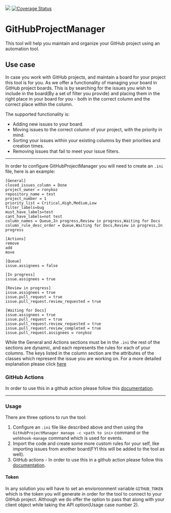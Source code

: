 [![](https://github.com/ronykoz/GitHubProjectManager/workflows/Python%20package/badge.svg)](https://github.com/ronykoz/GitHubProjectManager/actions?query=branch%3Amaster)
[![Coverage Status](https://coveralls.io/repos/github/ronykoz/GitHubProjectManager/badge.svg?branch=add-coverage)](https://coveralls.io/github/ronykoz/GitHubProjectManager?branch=add-coverage)

# GitHubProjectManager
This tool will help you maintain and organize your GitHub project using an automation tool.

## Use case
In case you work with GitHub projects, and maintain a board for your project this tool is for you.
As we offer a functionality of managing your board in GitHub project boards.
This is by searching for the issues you wish to include in the board(By a set of filter you provide) and placing them in the right place in your board for you - both in the correct column and the correct place within the column.

The supported functionality is:
* Adding new issues to your board.
* Moving issues to the correct column of your project, with the priority in mind.
* Sorting your issues within your existing columns by their priorities and creation times.
* Removing issues that fail to meet your issue filters.
___
In order to configure GitHubProjectManager you will need to create an `.ini` file, here is an example:
```buildoutcfg
[General]
closed_issues_column = Done
project_owner = ronykoz
repository_name = test
project_number = 1
priority_list = Critical,High,Medium,Low
filter_labels=bug
must_have_labels=test
cant_have_labels=not test
column_names = Queue,In progress,Review in progress,Waiting for Docs
column_rule_desc_order = Queue,Waiting for Docs,Review in progress,In progress

[Actions]
remove
add
move

[Queue]
issue.assignees = false

[In progress]
issue.assignees = true

[Review in progress]
issue.assignees = true
issue.pull_request = true
issue.pull_request.review_requested = true

[Waiting for Docs]
issue.assignees = true
issue.pull_request = true
issue.pull_request.review_requested = true
issue.pull_request.review_completed = true
issue.pull_request.assignees = ronykoz

```
While the General and Actions sections must be in the `.ini` the rest of the sections are dynamic, and each represents the rules for each of your columns.
The keys listed in the column section are the attributes of the classes which represent the issue you are working on. For a more detailed explanation please click [here](https://github.com/ronykoz/GitHubProjectManager/blob/master/docs/ini_file.md)


### GitHub Actions
In order to use this in a github action please follow this [documentation](https://github.com/ronykoz/GitHubProjectManager/blob/master/docs/ini_file.md).

___
### Usage
There are three options to run the tool:
1. Configure an `.ini` file like described above and then using the `GitHubProjectManager manage -c <path to ini>` command or the `wehbhook-manage` command which is used for events.
2. Import the code and create some more custom rules for your self, like importing issues from another board(FYI this will be added to the tool as well).
3. GitHub actions - In order to use this in a github action please follow this [documentation](https://github.com/ronykoz/GitHubProjectManager/blob/master/docs/ini_file.md).

#### Token
In any solution you will have to set an envioroonment variable `GITHUB_TOKEN` which is the token you will generate in order for the tool to connect to your GitHub project.
Although we do offer the option to pass that along with your client object while taking the API option(Usage case number 2).
